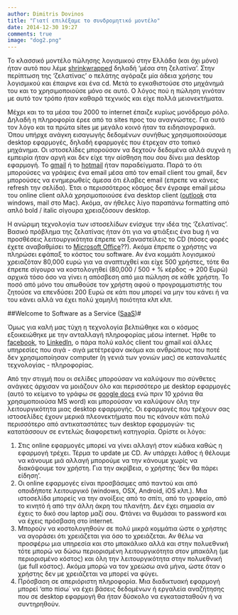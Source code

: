 ```yaml
---
author: Dimitris Dovinos
title: "Γιατί επιλέξαμε το συνδρομητικό μοντέλο"
date: 2014-12-30 19:27
comments: true
image: "dog2.png"
---
```


Το κλασσικό μοντέλο πώλησης λογισμικού στην Ελλάδα (και όχι μόνο) ήταν αυτό που λέμε [shrinkwrapped](http://en.wikipedia.org/wiki/Shrink_wrap_contract) δηλαδή ‘μέσα στη ζελατίνα’. Στην περίπτωση της ‘ζελατίνας’ ο πελάτης αγόραζε μία άδεια χρήσης του λογισμικού και έπαιρνε και ένα cd. Μετά το εγκαθιστούσε στο μηχάνημά του και το χρησιμοποιούσε μόνο σε αυτό. Ο λόγος πού η πώληση γινόταν με αυτό τον τρόπο ήταν καθαρά τεχνικός και είχε πολλά μειονεκτήματα.

Μέχρι και το τα μέσα του 2000 το internet έπαιζε κυρίως μονόδρομο ρόλο. Δηλαδή η πληροφορία έρεε από τα sites προς του αναγνώστες. Για αυτό τον λόγο και τα πρώτα sites με μεγάλο κοινό ήταν τα ειδησιογραφικά. Όπου υπήρχε ανάγκη εισαγωγής δεδομένων συνήθως χρησιμοποιούσαμε desktop εφαρμογές, δηλαδή εφαρμογές που έτρεχαν στο τοπικό μηχάνημα. Οι ιστοσελίδες μπορούσαν να δεχτούν δεδομένα αλλά συχνά η εμπειρία ήταν αργή και δεν είχε την αίσθηση που σου δίνει μια desktop εφαρμογή. Το [gmail](https://mail.google.com/) ή το [hotmail](https://www.hotmail.com/) ήταν παραδείγματα. Παρά το ότι μπορούσες να γράψεις ένα email  μέσα από τον email client του gmail, δεν μπορούσες να ενημερωθείς άμεσα ότι έλαβες email (επρεπε να κάνεις refresh την σελίδα). Έτσι ο περισσότερος κόσμος δεν έγραφε email μέσω του online client αλλά χρησιμοποιούσε ένα desktop client ([outlook](http://products.office.com/en-us/outlook/email-and-calendar-software-microsoft-outlook) στα windows, mail στο Mac). Ακόμα, αν ήθελες λίγο παραπάνω formatting από απλό bold / italic σίγουρα χρειαζόσουν desktop.

Η ανώριμη τεχνολογία των ιστοσελίδων ενίσχυε την ιδέα της ‘ζελατίνας’. Βασικό πρόβλημα της ζελατίνας ήταν ότι για να φτιάξεις ένα bug ή να προσθέσεις λειτουργικότητα έπρεπε να ξαναστείλεις το CD (πόσες φορές έχετε αναβαθμίσει το [Microsoft Office](http://en.wikipedia.org/wiki/History_of_Microsoft_Office)??). Ακόμα έπρεπε ο χρήστης να πληρώσει εφάπαξ το κόστος του software. Αν ένα κομμάτι λογισμικού χρειαζόταν 80,000 ευρώ για να αναπτυχθεί και είχε 500 χρήστες, τότε θα έπρεπε σίγουρα να κοστολογηθεί (80,000 / 500 + % κέρδος ->  200 Ευρώ) αρχικά τόσο όσο να γίνει η απόσβεση από μια πώληση σε κάθε χρήστη. Το ποσό από μόνο του απωθούσε τον χρήστη αφού ο προγραμματιστής του ζητούσε να επενδύσει 200 Ευρώ σε κάτι που μπορεί να μην του κάνει ή να του κάνει αλλά να έχει πολύ χαμηλή ποιότητα κλπ κλπ.

##Welcome to Software as a Service ([SaaS](http://en.wikipedia.org/wiki/Software_as_a_service))#

Όμως για καλή μας τύχη η τεχνολογία βελτιώθηκε και ο κόσμος εξοικειώθηκε με την ανταλλαγή πληροφορίας μέσω internet. Ήρθε το [facebook](https://www.facebook.com/), το [LinkedIn](https://www.linkedin.com/), ο πάρα πολύ καλός client του gmail καί άλλες υπηρεσίες που σιγά - σιγά μετέτρεψαν ακόμα και ανθρώπους που ποτέ δεν χρησιμοποίησαν computer (η γενιά των γονιών μας) σε καταναλωτές τεχνολογίας - πληροφορίας.

Από την στιγμή που οι σελίδες μπορούσαν να καλύψουν πιο σύνθετες ανάγκες άρχισαν να μοιάζουν όλο και περισσότερο με desktop εφαρμογές (αυτό το κείμενο το γράφω σε [google docs](https://docs.google.com/) ενώ πριν 10 χρόνια θα χρησιμοποιούσα MS word) και μπορούσαν να καλύψουν όλη την λειτουργικότητα μιας desktop εφαρμογής. Οι εφαρμογές που τρέχουν σας ιστοσελίδες έχουν μερικά πλεονεκτήματα που τις κάνουν κάτι πολύ περισσότερο από αντικαταστάτες των desktop εφαρμογών· τις κατατάσσουν σε εντελώς διαφορετική κατηγορία. Ορίστε οι λόγοι:

1. Στις online εφαρμογές μπορεί να γίνει αλλαγή στον κώδικα καθώς η εφαρμογή τρέχει. Τέρμα το update με CD. Αν υπάρχει λάθος ή θέλουμε να κάνουμε μιά αλλαγή μπορούμε να την κάνουμε χωρίς να διακόψουμε τον χρήστη. Για την ακρίβεια, ο χρήστης ‘δεν θα πάρει είδηση’.
2. Οι online εφαρμογές είναι προσβάσιμες από παντού και από οποιδήποτε λειτουργικό (windows, OSX, Android, iOS κλπ.). Μια ιστοσελίδα μπορείς να την ανοίξεις από το σπίτι, από το γραφείο, από το κινητό ή από την άλλη άκρη του πλανήτη. Δεν έχει σημασία αν έχεις το δικό σου laptop μαζί σου. Φτάνει να θυμάσαι το password και να έχεις πρόσβαση στο internet.
3. Μπορούν να κοστολογηθούν σε πολύ μικρά κομμάτια ώστε ο χρήστης να αγοράσει ότι χρειάζεται για όσο το χρειάζεται. Αν θέλω να προσφέρω μια υπηρεσία και στο μπακάλικο αλλά και στην πολυεθνική τότε μπορώ να δώσω περιορισμένη λειτουργικότητα στον μπακάλη (με περιορισμένο κόστος) και όλη την λειτουργικότητα στην πολυεθνική (με full κόστος). Ακόμα μπορώ να τον χρεώσω ανά μήνα, ώστε όταν ο χρήστης δεν με χρειάζεται να μπορεί να φύγει.
4. Πρόσβαση σε απεριόριστη πληροφορία. Μια διαδικτυακή εφαρμογή μπορεί ‘απο πίσω΄ να έχει βάσεις δεδομένων ή εργαλεία αναζήτησης που σε desktop εφαρμογή θα ήταν δύσκολο να εγκατασταθούν ή να συντηρηθούν.
